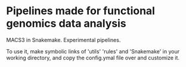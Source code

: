 # Pipelines made for functional genomics data analysis

MACS3 in Snakemake. Experimental pipelines.

To use it, make symbolic links of 'utils' 'rules' and 'Snakemake' in your working directory, and copy the config.ymal file over and customize it.